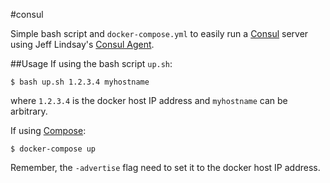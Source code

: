 #consul

Simple bash script and `docker-compose.yml` to easily run a [Consul](https://www.consul.io/) server using Jeff Lindsay's [Consul Agent](https://github.com/progrium/docker-consul).

##Usage
If using the bash script `up.sh`:

```console
$ bash up.sh 1.2.3.4 myhostname
```
where `1.2.3.4` is the docker host IP address and `myhostname` can be arbitrary.

If using [Compose]():

```console
$ docker-compose up
```

Remember, the `-advertise` flag need to set it to the docker host IP address.
